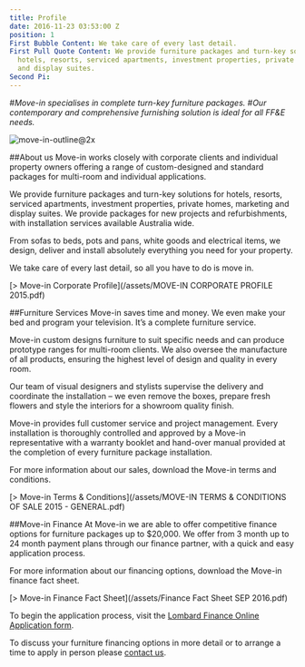 ```yaml
---
title: Profile
date: 2016-11-23 03:53:00 Z
position: 1
First Bubble Content: We take care of every last detail.
First Pull Quote Content: We provide furniture packages and turn-key solutions for
  hotels, resorts, serviced apartments, investment properties, private homes, marketing
  and display suites.
Second Pi: 
---
```


\#*Move-in specialises in complete turn-key furniture packages.*
\#*Our contemporary and comprehensive furnishing solution is ideal for all FF&E needs.*

![move-in-outline@2x](/assets/move-in-outline@2x.png)

\##About us
Move-in works closely with corporate clients and individual property owners offering a range of custom-designed and standard packages for multi-room and individual applications.

We provide furniture packages and turn-key solutions for hotels, resorts, serviced apartments, investment properties, private homes, marketing and display suites. We provide packages for new projects and refurbishments, with installation services available Australia wide.

From sofas to beds, pots and pans, white goods and electrical items, we design, deliver and install absolutely everything you need for your property.

We take care of every last detail, so all you have to do is move in.

\[> Move-in Corporate Profile\](/assets/MOVE-IN CORPORATE PROFILE 2015.pdf)

\##Furniture Services
Move-in saves time and money. We even make your bed and program your television. It’s a complete furniture service.

Move-in custom designs furniture to suit specific needs and can produce prototype ranges for multi-room clients. We also oversee the manufacture of all products, ensuring the highest level of design and quality in every room.

Our team of visual designers and stylists supervise the delivery and coordinate the installation – we even remove the boxes, prepare fresh flowers and style the interiors for a showroom quality finish.

Move-in provides full customer service and project management. Every installation is thoroughly controlled and approved by a Move-in representative with a warranty booklet and hand-over manual provided at the completion of every furniture package installation.

For more information about our sales, download the Move-in terms and conditions.

\[> Move-in Terms & Conditions\](/assets/MOVE-IN TERMS & CONDITIONS OF SALE 2015 - GENERAL.pdf)

\##Move-in Finance
At Move-in we are able to offer competitive finance options for furniture packages up to $20,000. We offer from 3 month up to 24 month payment plans through our finance partner, with a quick and easy application process.

For more information about our financing options, download the Move-in finance fact sheet.

\[> Move-in Finance Fact Sheet\](/assets/Finance Fact Sheet SEP 2016.pdf)

To begin the application process, visit the [Lombard Finance Online Application form](https://applications.flexicards.com.au/frmintegate.aspx?company=ONCE&merchant=O4299&operator=move.online&encp=k5qxMP7J%2fCapjdSronwDEBOk69QV9giJp1zAVS74yGc%3dhAZSgxmC7zb0MwD4JIZooQ%3d%3d&product=Once_PreApp).

To discuss your furniture financing options in more detail or to arrange a time to apply in person please [contact us](https://movein.wufoo.com/forms/z12w0d1e0fc0olb/).